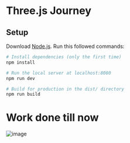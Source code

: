 # Three.js Journey

## Setup
Download [Node.js](https://nodejs.org/en/download/).
Run this followed commands:

``` bash
# Install dependencies (only the first time)
npm install

# Run the local server at localhost:8080
npm run dev

# Build for production in the dist/ directory
npm run build
```
# Work done till now
![image](https://user-images.githubusercontent.com/90763685/203374743-c82457b0-f35c-4625-ae63-636acfd0dc57.png)
